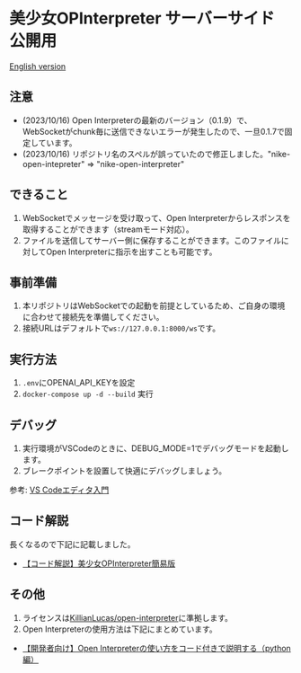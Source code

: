 # 美少女OPInterpreter サーバーサイド 公開用
[English version](./en_README.md)

## 注意

- (2023/10/16) Open Interpreterの最新のバージョン（0.1.9）で、WebSocketがchunk毎に送信できないエラーが発生したので、一旦0.1.7で固定しています。
- (2023/10/16) リポジトリ名のスペルが誤っていたので修正しました。"nike-open-intepreter" => "nike-open-interpreter"

## できること

1. WebSocketでメッセージを受け取って、Open Interpreterからレスポンスを取得することができます（streamモード対応）。
2. ファイルを送信してサーバー側に保存することができます。このファイルに対してOpen Interpreterに指示を出すことも可能です。

## 事前準備

1. 本リポジトリはWebSocketでの起動を前提としているため、ご自身の環境に合わせて接続先を準備してください。
2. 接続URLはデフォルトで`ws://127.0.0.1:8000/ws`です。

## 実行方法

1. `.env`にOPENAI_API_KEYを設定
2. `docker-compose up -d --build` 実行

## デバッグ

1. 実行環境がVSCodeのときに、DEBUG_MODE=1でデバッグモードを起動します。
2. ブレークポイントを設置して快適にデバッグしましょう。

参考: [VS Codeエディタ入門](https://zenn.dev/karaage0703/books/80b6999d429abc8051bb/viewer/898591)

## コード解説

長くなるので下記に記載しました。

- [【コード解説】美少女OPInterpreter簡易版](https://note.com/nike_cha_n/n/n39f62ee846e3)

## その他

1. ライセンスは[KillianLucas/open-interpreter](https://github.com/KillianLucas/open-interpreter)に準拠します。
2. Open Interpreterの使用方法は下記にまとめています。

- [【開発者向け】Open Interpreterの使い方をコード付きで説明する（python編）](https://note.com/nike_cha_n/n/n764514cf5351)

